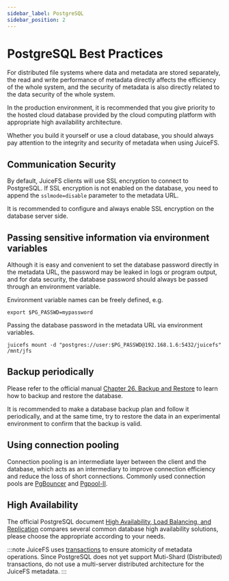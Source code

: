 ```yaml
---
sidebar_label: PostgreSQL
sidebar_position: 2
---
```

# PostgreSQL Best Practices

For distributed file systems where data and metadata are stored separately, the read and write performance of metadata directly affects the efficiency of the whole system, and the security of metadata is also directly related to the data security of the whole system.

In the production environment, it is recommended that you give priority to the hosted cloud database provided by the cloud computing platform with appropriate high availability architecture.

Whether you build it yourself or use a cloud database, you should always pay attention to the integrity and security of metadata when using JuiceFS.

## Communication Security

By default, JuiceFS clients will use SSL encryption to connect to PostgreSQL. If SSL encryption is not enabled on the database, you need to append the `sslmode=disable` parameter to the metadata URL.

It is recommended to configure and always enable SSL encryption on the database server side.

## Passing sensitive information via environment variables

Although it is easy and convenient to set the database password directly in the metadata URL, the password may be leaked in logs or program output, and for data security, the database password should always be passed through an environment variable.

Environment variable names can be freely defined, e.g.

```shell
export $PG_PASSWD=mypassword
```

Passing the database password in the metadata URL via environment variables.

```shell
juicefs mount -d "postgres://user:$PG_PASSWD@192.168.1.6:5432/juicefs" /mnt/jfs
```

## Backup periodically

Please refer to the official manual [Chapter 26. Backup and Restore](https://www.postgresql.org/docs/current/backup.html) to learn how to backup and restore the database.

It is recommended to make a database backup plan and follow it periodically, and at the same time, try to restore the data in an experimental environment to confirm that the backup is valid.

## Using connection pooling

Connection pooling is an intermediate layer between the client and the database, which acts as an intermediary to improve connection efficiency and reduce the loss of short connections. Commonly used connection pools are [PgBouncer](https://www.pgbouncer.org/) and [Pgpool-II](https://www.pgpool.net/).

## High Availability

The official PostgreSQL document [High Availability, Load Balancing, and Replication](https://www.postgresql.org/docs/current/different-replication-solutions.html) compares several common database high availability solutions, please choose the appropriate according to your needs.

:::note
JuiceFS uses [transactions](https://www.postgresql.org/docs/current/tutorial-transactions.html) to ensure atomicity of metadata operations. Since PostgreSQL does not yet support Muti-Shard (Distributed) transactions, do not use a multi-server distributed architecture for the JuiceFS metadata.
:::
